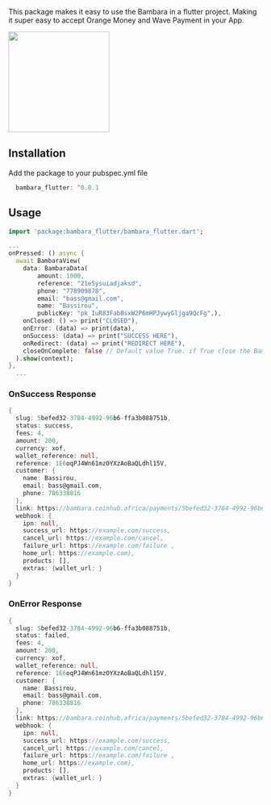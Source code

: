<!--
This README describes the package. If you publish this package to pub.dev,
this README's contents appear on the landing page for your package.

For information about how to write a good package README, see the guide for
[writing package pages](https://dart.dev/guides/libraries/writing-package-pages).

For general information about developing packages, see the Dart guide for
[creating packages](https://dart.dev/guides/libraries/create-library-packages)
and the Flutter guide for
[developing packages and plugins](https://flutter.dev/developing-packages).
-->

This package makes it easy to use the Bambara in a flutter project.
Making it super easy to accept Orange Money and Wave Payment in your App.

<img src="./example/example.gif" width="200">

## Installation
Add the package to your pubspec.yml file
```dart
  bambara_flutter: ^0.0.1
```
## Usage

```dart
import 'package:bambara_flutter/bambara_flutter.dart';

...
onPressed: () async {
  await BambaraView(
    data: BambaraData(
        amount: 1000,
        reference: "21e5ysuiadjaksd",
        phone: "778909878",
        email: "bass@gmail.com",
        name: "Bassirou",
        publicKey: "pk_IuR83FabBsxW2P6mHPJywyGljga9QcFg",),
    onClosed: () => print("CLOSED"),
    onError: (data) => print(data),
    onSuccess: (data) => print("SUCCESS HERE"),
    onRedirect: (data) => print("REDIRECT HERE"),
    closeOnComplete: false // Default value True. if True close the BambaraView widget automatically after calling onSuccess or onError 
  ).show(context);
},
  ...
```
### OnSuccess Response
```dart
{
  slug: 5befed32-3784-4992-96b6-ffa3b088751b, 
  status: success,
  fees: 4, 
  amount: 200,
  currency: xof,
  wallet_reference: null,
  reference: 1E6oqPJ4Wn61mzOYXzAoBaQLdhl15V,
  customer: {
    name: Bassirou,
    email: bass@gmail.com, 
    phone: 786338816
  }, 
  link: https://bambara.coinhub.africa/payments/5befed32-3784-4992-96b6-ffa3b088751b, 
  webhook: {
    ipn: null, 
    success_url: https://example.com/success,
    cancel_url: https://example.com/cancel, 
    failure_url: https://example.com/failure , 
    home_url: https://example.com}, 
    products: [],
    extras: {wallet_url: }
  }
}
```
### OnError Response
```dart
{
  slug: 5befed32-3784-4992-96b6-ffa3b088751b, 
  status: failed,
  fees: 4, 
  amount: 200,
  currency: xof,
  wallet_reference: null,
  reference: 1E6oqPJ4Wn61mzOYXzAoBaQLdhl15V,
  customer: {
    name: Bassirou,
    email: bass@gmail.com, 
    phone: 786338816
  }, 
  link: https://bambara.coinhub.africa/payments/5befed32-3784-4992-96b6-ffa3b088751b, 
  webhook: {
    ipn: null, 
    success_url: https://example.com/success,
    cancel_url: https://example.com/cancel, 
    failure_url: https://example.com/failure , 
    home_url: https://example.com}, 
    products: [],
    extras: {wallet_url: }
  }
}
```